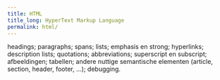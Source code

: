 ```yaml
---
title: HTML
title_long: HyperText Markup Language
permalink: html/
---
```


headings;
paragraphs;
spans;
lists;
emphasis en strong;
hyperlinks;
description lists;
quotations;
abbreviations;
superscript en subscript;
afbeeldingen;
tabellen;
andere nuttige semantische elementen (article, section, header, footer, ...);
debugging.